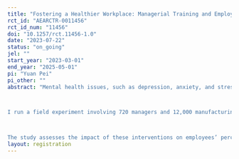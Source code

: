```yaml
---
title: "Fostering a Healthier Workplace: Managerial Training and Employee Awareness"
rct_id: "AEARCTR-0011456"
rct_id_num: "11456"
doi: "10.1257/rct.11456-1.0"
date: "2023-07-22"
status: "on_going"
jel: ""
start_year: "2023-03-01"
end_year: "2025-05-01"
pi: "Yuan Pei"
pi_other: ""
abstract: "Mental health issues, such as depression, anxiety, and stress-related disorders, are prevalent in the workplace and can significantly affect both employees' well-being and overall productivity. This study aims to investigate the effects of enhancing managerial capital and promoting employees' common knowledge in creating a healthier and more productive work environment.

I run a field experiment involving 720 managers and 12,000 manufacturing workers across 180 departments in an automobile company. The departments are divided into two treatment groups and one control group. In both treatment groups, managers receive a specialized training program focused on mental health literacy and emotion management when dealing with subordinates. Additionally, half of the treated managers hold meetings with their subordinates to promote awareness of the training and alleviate concerns about potential biases against mental health issues.

The study assesses the impact of these interventions on employees’ perceptions, behaviors, job performance, and mental health outcomes. The findings can provide valuable insights for policymakers and practitioners aiming to improve mental health in the workplace and enhance overall labor productivity."
layout: registration
---
```


